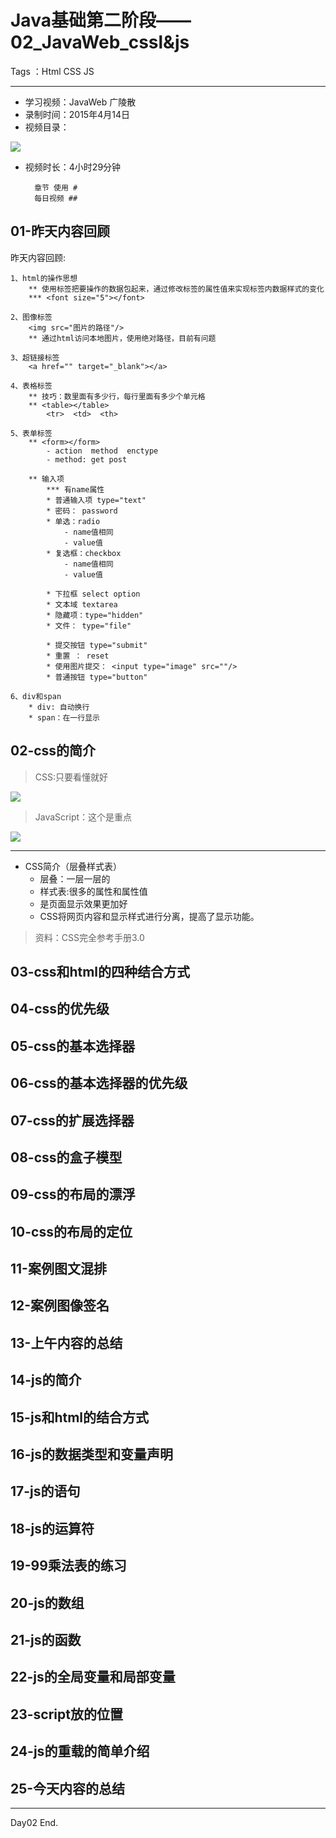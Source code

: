 # Java基础第二阶段——02_JavaWeb_cssl&js

Tags ：Html CSS JS


---


* 学习视频：JavaWeb 广陵散
* 录制时间：2015年4月14日
* 视频目录：

![](https://github.com/IvyZh/Java_Learning/blob/master/01_JavaWeb/%E5%B9%BF%E9%99%B5%E6%95%A3/imgs/QQ%E6%88%AA%E5%9B%BE20161201004302.png)

  
* 视频时长：4小时29分钟

		章节 使用 # 
		每日视频 ## 



## 01-昨天内容回顾

昨天内容回顾:

	1、html的操作思想
		** 使用标签把要操作的数据包起来，通过修改标签的属性值来实现标签内数据样式的变化
		*** <font size="5"></font>
	
	2、图像标签
		<img src="图片的路径"/>
		** 通过html访问本地图片，使用绝对路径，目前有问题
	
	3、超链接标签
		<a href="" target="_blank"></a>

	4、表格标签
		** 技巧：数里面有多少行，每行里面有多少个单元格
		** <table></table>
			<tr>  <td>  <th>

	5、表单标签
		** <form></form>
			- action  method  enctype
			- method: get post

		** 输入项
			*** 有name属性
			* 普通输入项 type="text"
			* 密码： password
			* 单选：radio	
				- name值相同
				- value值
			* 复选框：checkbox
				- name值相同
				- value值
			
			* 下拉框 select option
			* 文本域 textarea
			* 隐藏项：type="hidden"
			* 文件： type="file"

			* 提交按钮 type="submit"
			* 重置 ： reset
			* 使用图片提交： <input type="image" src=""/>
			* 普通按钮 type="button"

	6、div和span
		* div: 自动换行
		* span：在一行显示


## 02-css的简介

> CSS:只要看懂就好

![](https://github.com/IvyZh/Java_Learning/blob/master/01_JavaWeb/%E5%B9%BF%E9%99%B5%E6%95%A3/imgs/QQ%E6%88%AA%E5%9B%BE20161201005635.png)



> JavaScript：这个是重点

![](https://github.com/IvyZh/Java_Learning/blob/master/01_JavaWeb/%E5%B9%BF%E9%99%B5%E6%95%A3/imgs/QQ%E6%88%AA%E5%9B%BE20161201005645.png)


---

* CSS简介（层叠样式表）
	* 层叠：一层一层的
	* 样式表:很多的属性和属性值
	* 是页面显示效果更加好
	* CSS将网页内容和显示样式进行分离，提高了显示功能。
	
> 资料：CSS完全参考手册3.0


## 03-css和html的四种结合方式
## 04-css的优先级
## 05-css的基本选择器
## 06-css的基本选择器的优先级
## 07-css的扩展选择器
## 08-css的盒子模型
## 09-css的布局的漂浮
## 10-css的布局的定位
## 11-案例图文混排
## 12-案例图像签名
## 13-上午内容的总结
## 14-js的简介
## 15-js和html的结合方式
## 16-js的数据类型和变量声明
## 17-js的语句
## 18-js的运算符
## 19-99乘法表的练习
## 20-js的数组
## 21-js的函数
## 22-js的全局变量和局部变量
## 23-script放的位置
## 24-js的重载的简单介绍
## 25-今天内容的总结

--------------

Day02 End.
